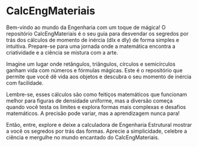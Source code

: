 # CalcEngMateriais

Bem-vindo ao mundo da Engenharia com um toque de mágica! O repositório CalcEngMateriais é o seu guia para desvendar os segredos por trás dos cálculos de momento de inércia (dIx e dIy) de forma simples e intuitiva. Prepare-se para uma jornada onde a matemática encontra a criatividade e a ciência se mistura com a arte.

Imagine um lugar onde retângulos, triângulos, círculos e semicírculos ganham vida com números e fórmulas mágicas. Este é o repositório que permite que você dê vida aos objetos e descubra o seu momento de inércia com facilidade.

Lembre-se, esses cálculos são como feitiços matemáticos que funcionam melhor para figuras de densidade uniforme, mas a diversão começa quando você testa os limites e explora formas mais complexas e desafios matemáticos. A precisão pode variar, mas a aprendizagem nunca para!

Então, entre, explore e deixe a calculadora de Engenharia Estrutural mostrar a você os segredos por trás das formas. Aprecie a simplicidade, celebre a ciência e mergulhe no mundo encantado do CalcEngMateriais.
